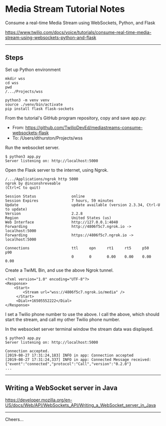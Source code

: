 # Media Stream Tutorial Notes

Consume a real-time Media Stream using WebSockets, Python, and Flask

https://www.twilio.com/docs/voice/tutorials/consume-real-time-media-stream-using-websockets-python-and-flask

--------------------------------------------------------------------------------
## Steps

Set up Python environment
````
mkdir wss
cd wss
pwd
/.../Projects/wss

python3 -m venv venv
source ./venv/bin/activate
pip install flask flask-sockets
````
From the tutorial's GitHub program repository, copy and save app.py:
+ From: https://github.com/TwilioDevEd/mediastreams-consume-websockets-flask
+ To: /Users/dthurston/Projects/wss

Run the websocket server.
````
$ python3 app.py
Server listening on: http://localhost:5000
````
Open the Flask server to the internet, using Ngrok.
````
/.../Applications/ngrok http 5000
ngrok by @inconshreveable                                                                                                                                                                                                         (Ctrl+C to quit)
                                                                                                                                                                                                                                                  
Session Status                online                                                                                                                                                                                                              
Session Expires               7 hours, 59 minutes                                                                                                                                                                                                 
Update                        update available (version 2.3.34, Ctrl-U to update)                                                                                                                                                                 
Version                       2.2.8                                                                                                                                                                                                               
Region                        United States (us)                                                                                                                                                                                                  
Web Interface                 http://127.0.0.1:4040                                                                                                                                                                                               
Forwarding                    http://4806f5c7.ngrok.io -> localhost:5000                                                                                                                                                                          
Forwarding                    https://4806f5c7.ngrok.io -> localhost:5000                                                                                                                                                                         
                                                                                                                                                                                                                                                  
Connections                   ttl     opn     rt1     rt5     p50     p90                                                                                                                                                                         
                              0       0       0.00    0.00    0.00    0.00 
````
Create a TwiML Bin, and use the above Ngrok tunnel.
````
<?xml version="1.0" encoding="UTF-8"?>
<Response>
    <Start>
        <Stream url="wss://4806f5c7.ngrok.io/media" />
     </Start>
     <Dial>+16505552222</Dial>
</Response>
````
I set a Twilio phone number to use the above.
I call the above, which should start the stream, and call my other Twilio phone number.

In the websocket server terminal window the stream data was displayed.
````
$ python3 app.py
Server listening on: http://localhost:5000

Connection accepted.
[2019-08-27 17:31:24,183] INFO in app: Connection accepted
[2019-08-27 17:31:24,337] INFO in app: Connected Message received: {"event":"connected","protocol":"Call","version":"0.2.0"}
...
````

--------------------------------------------------------------------------------
## Writing a WebSocket server in Java

https://developer.mozilla.org/en-US/docs/Web/API/WebSockets_API/Writing_a_WebSocket_server_in_Java

--------------------------------------------------------------------------------
Cheers...
